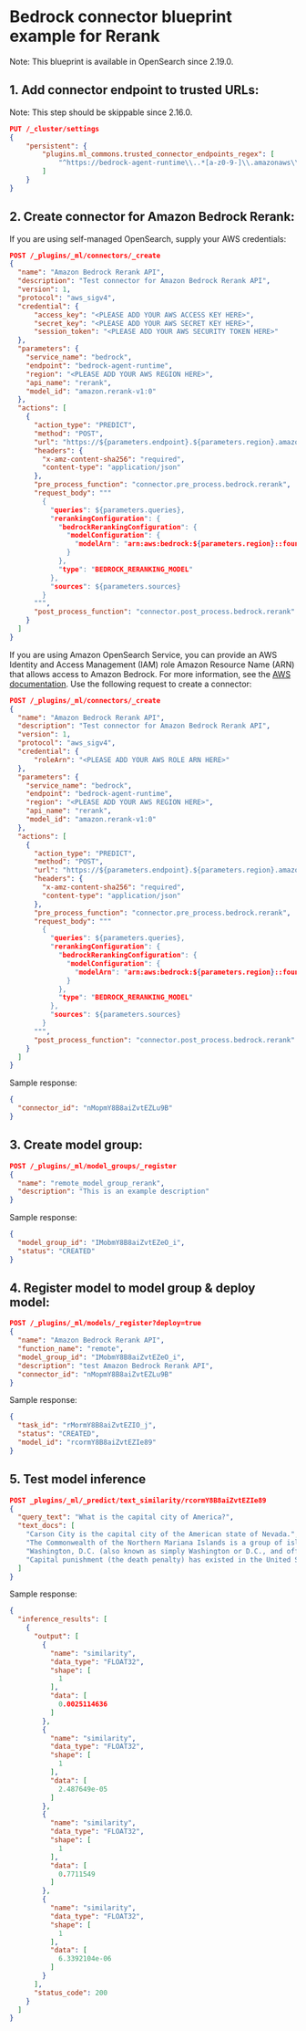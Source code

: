 # Bedrock connector blueprint example for Rerank

Note: This blueprint is available in OpenSearch since 2.19.0.

## 1. Add connector endpoint to trusted URLs:

Note: This step should be skippable since 2.16.0.

```json
PUT /_cluster/settings
{
    "persistent": {
        "plugins.ml_commons.trusted_connector_endpoints_regex": [
            "^https://bedrock-agent-runtime\\..*[a-z0-9-]\\.amazonaws\\.com/.*$"
        ]
    }
}
```

## 2. Create connector for Amazon Bedrock Rerank:

If you are using self-managed OpenSearch, supply your AWS credentials:

```json
POST /_plugins/_ml/connectors/_create
{
  "name": "Amazon Bedrock Rerank API",
  "description": "Test connector for Amazon Bedrock Rerank API",
  "version": 1,
  "protocol": "aws_sigv4",
  "credential": {
      "access_key": "<PLEASE ADD YOUR AWS ACCESS KEY HERE>",
      "secret_key": "<PLEASE ADD YOUR AWS SECRET KEY HERE>",
      "session_token": "<PLEASE ADD YOUR AWS SECURITY TOKEN HERE>"
  },
  "parameters": {
    "service_name": "bedrock",
    "endpoint": "bedrock-agent-runtime",
    "region": "<PLEASE ADD YOUR AWS REGION HERE>",
    "api_name": "rerank",
    "model_id": "amazon.rerank-v1:0"
  },
  "actions": [
    {
      "action_type": "PREDICT",
      "method": "POST",
      "url": "https://${parameters.endpoint}.${parameters.region}.amazonaws.com/${parameters.api_name}",
      "headers": {
        "x-amz-content-sha256": "required",
        "content-type": "application/json"
      },
      "pre_process_function": "connector.pre_process.bedrock.rerank",
      "request_body": """
        {
          "queries": ${parameters.queries},
          "rerankingConfiguration": {
            "bedrockRerankingConfiguration": {
              "modelConfiguration": {
                "modelArn": "arn:aws:bedrock:${parameters.region}::foundation-model/${parameters.model_id}"
              }
            },
            "type": "BEDROCK_RERANKING_MODEL"
          },
          "sources": ${parameters.sources}
        }
      """,
      "post_process_function": "connector.post_process.bedrock.rerank"
    }
  ]
}
```

If you are using Amazon OpenSearch Service, you can provide an AWS Identity and Access Management (IAM) role Amazon Resource Name (ARN) that allows access to Amazon Bedrock. For more information, see the [AWS documentation](https://docs.aws.amazon.com/opensearch-service/latest/developerguide/ml-amazon-connector.html). Use the following request to create a connector:

```json
POST /_plugins/_ml/connectors/_create
{
  "name": "Amazon Bedrock Rerank API",
  "description": "Test connector for Amazon Bedrock Rerank API",
  "version": 1,
  "protocol": "aws_sigv4",
  "credential": {
      "roleArn": "<PLEASE ADD YOUR AWS ROLE ARN HERE>"
  },
  "parameters": {
    "service_name": "bedrock",
    "endpoint": "bedrock-agent-runtime",
    "region": "<PLEASE ADD YOUR AWS REGION HERE>",
    "api_name": "rerank",
    "model_id": "amazon.rerank-v1:0"
  },
  "actions": [
    {
      "action_type": "PREDICT",
      "method": "POST",
      "url": "https://${parameters.endpoint}.${parameters.region}.amazonaws.com/${parameters.api_name}",
      "headers": {
        "x-amz-content-sha256": "required",
        "content-type": "application/json"
      },
      "pre_process_function": "connector.pre_process.bedrock.rerank",
      "request_body": """
        {
          "queries": ${parameters.queries},
          "rerankingConfiguration": {
            "bedrockRerankingConfiguration": {
              "modelConfiguration": {
                "modelArn": "arn:aws:bedrock:${parameters.region}::foundation-model/${parameters.model_id}"
              }
            },
            "type": "BEDROCK_RERANKING_MODEL"
          },
          "sources": ${parameters.sources}
        }
      """,
      "post_process_function": "connector.post_process.bedrock.rerank"
    }
  ]
}
```

Sample response:
```json
{
  "connector_id": "nMopmY8B8aiZvtEZLu9B"
}
```

## 3. Create model group:

```json
POST /_plugins/_ml/model_groups/_register
{
  "name": "remote_model_group_rerank",
  "description": "This is an example description"
}
```

Sample response:
```json
{
  "model_group_id": "IMobmY8B8aiZvtEZeO_i",
  "status": "CREATED"
}
```

## 4. Register model to model group & deploy model:

```json
POST /_plugins/_ml/models/_register?deploy=true
{
  "name": "Amazon Bedrock Rerank API",
  "function_name": "remote",
  "model_group_id": "IMobmY8B8aiZvtEZeO_i",
  "description": "test Amazon Bedrock Rerank API",
  "connector_id": "nMopmY8B8aiZvtEZLu9B"
}
```

Sample response:
```json
{
  "task_id": "rMormY8B8aiZvtEZIO_j",
  "status": "CREATED",
  "model_id": "rcormY8B8aiZvtEZIe89"
}
```

## 5. Test model inference

```json
POST _plugins/_ml/_predict/text_similarity/rcormY8B8aiZvtEZIe89
{
  "query_text": "What is the capital city of America?",
  "text_docs": [
    "Carson City is the capital city of the American state of Nevada.",
    "The Commonwealth of the Northern Mariana Islands is a group of islands in the Pacific Ocean. Its capital is Saipan.",
    "Washington, D.C. (also known as simply Washington or D.C., and officially as the District of Columbia) is the capital of the United States. It is a federal district.",
    "Capital punishment (the death penalty) has existed in the United States since beforethe United States was a country. As of 2017, capital punishment is legal in 30 of the 50 states."
  ]
}
```

Sample response:
```json
{
  "inference_results": [
    {
      "output": [
        {
          "name": "similarity",
          "data_type": "FLOAT32",
          "shape": [
            1
          ],
          "data": [
            0.0025114636
          ]
        },
        {
          "name": "similarity",
          "data_type": "FLOAT32",
          "shape": [
            1
          ],
          "data": [
            2.487649e-05
          ]
        },
        {
          "name": "similarity",
          "data_type": "FLOAT32",
          "shape": [
            1
          ],
          "data": [
            0.7711549
          ]
        },
        {
          "name": "similarity",
          "data_type": "FLOAT32",
          "shape": [
            1
          ],
          "data": [
            6.3392104e-06
          ]
        }
      ],
      "status_code": 200
    }
  ]
}
```
